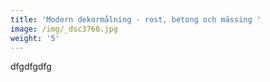 ```yaml
---
title: 'Modern dekormålning - rost, betong och mässing '
image: /img/_dsc3760.jpg
weight: '5'
---
```

dfgdfgdfg
